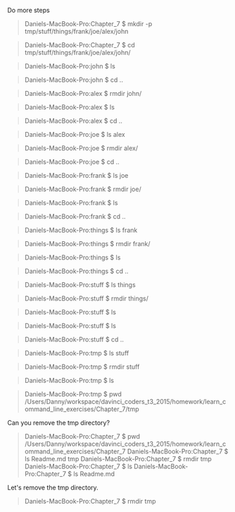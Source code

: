 Do more steps

> Daniels-MacBook-Pro:Chapter_7 $ mkdir -p tmp/stuff/things/frank/joe/alex/john

> Daniels-MacBook-Pro:Chapter_7 $ cd tmp/stuff/things/frank/joe/alex/john/

> Daniels-MacBook-Pro:john $ ls

> Daniels-MacBook-Pro:john $ cd ..

> Daniels-MacBook-Pro:alex $ rmdir john/

> Daniels-MacBook-Pro:alex $ ls

> Daniels-MacBook-Pro:alex $ cd ..

> Daniels-MacBook-Pro:joe $ ls
alex

> Daniels-MacBook-Pro:joe $ rmdir alex/

> Daniels-MacBook-Pro:joe $ cd ..

> Daniels-MacBook-Pro:frank $ ls
joe

> Daniels-MacBook-Pro:frank $ rmdir joe/

> Daniels-MacBook-Pro:frank $ ls

> Daniels-MacBook-Pro:frank $ cd ..

> Daniels-MacBook-Pro:things $ ls
frank

> Daniels-MacBook-Pro:things $ rmdir frank/

> Daniels-MacBook-Pro:things $ ls

> Daniels-MacBook-Pro:things $ cd ..

> Daniels-MacBook-Pro:stuff $ ls
things

> Daniels-MacBook-Pro:stuff $ rmdir things/

> Daniels-MacBook-Pro:stuff $ ls

> Daniels-MacBook-Pro:stuff $ ls

> Daniels-MacBook-Pro:stuff $ cd ..

> Daniels-MacBook-Pro:tmp $ ls
stuff

> Daniels-MacBook-Pro:tmp $ rmdir stuff

> Daniels-MacBook-Pro:tmp $ ls

> Daniels-MacBook-Pro:tmp $ pwd
/Users/Danny/workspace/davinci_coders_t3_2015/homework/learn_command_line_exercises/Chapter_7/tmp

Can you remove the tmp directory?

> Daniels-MacBook-Pro:Chapter_7 $ pwd
  /Users/Danny/workspace/davinci_coders_t3_2015/homework/learn_command_line_exercises/Chapter_7
> Daniels-MacBook-Pro:Chapter_7 $ ls
  Readme.md tmp
> Daniels-MacBook-Pro:Chapter_7 $ rmdir tmp
> Daniels-MacBook-Pro:Chapter_7 $ ls
> Daniels-MacBook-Pro:Chapter_7 $ ls
  Readme.md 
  
Let's remove the tmp directory.

> Daniels-MacBook-Pro:Chapter_7 $ rmdir tmp

